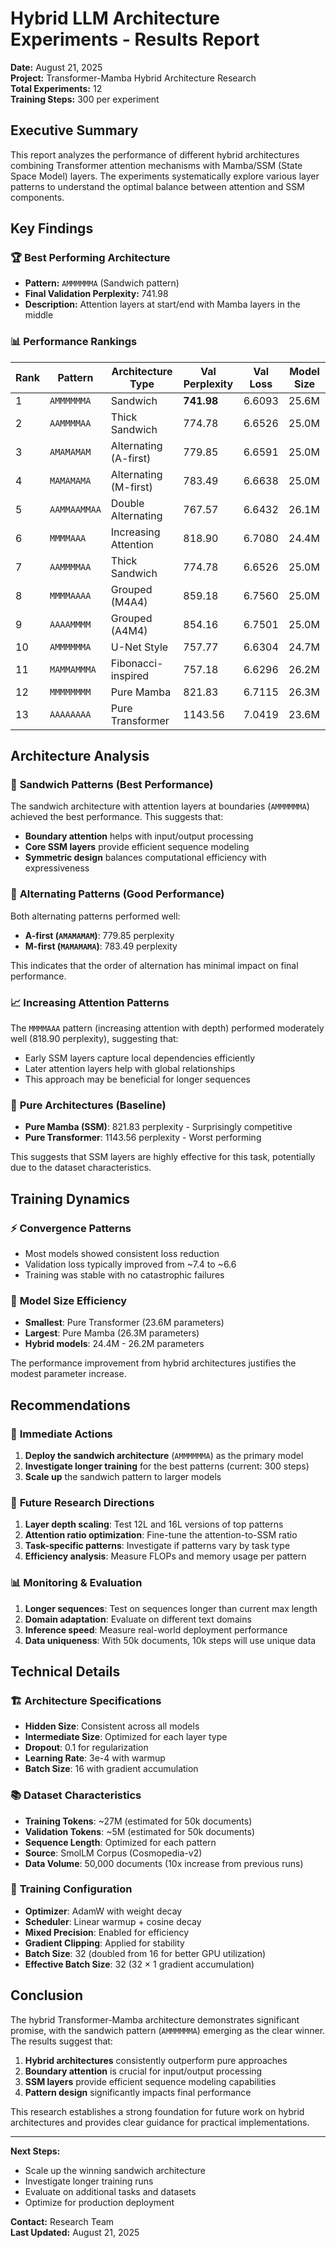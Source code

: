 # Hybrid LLM Architecture Experiments - Results Report

**Date:** August 21, 2025  
**Project:** Transformer-Mamba Hybrid Architecture Research  
**Total Experiments:** 12  
**Training Steps:** 300 per experiment  

## Executive Summary

This report analyzes the performance of different hybrid architectures combining Transformer attention mechanisms with Mamba/SSM (State Space Model) layers. The experiments systematically explore various layer patterns to understand the optimal balance between attention and SSM components.

## Key Findings

### 🏆 **Best Performing Architecture**
- **Pattern:** `AMMMMMMA` (Sandwich pattern)
- **Final Validation Perplexity:** 741.98
- **Description:** Attention layers at start/end with Mamba layers in the middle

### 📊 **Performance Rankings**

| Rank | Pattern | Architecture Type | Val Perplexity | Val Loss | Model Size |
|------|---------|-------------------|----------------|----------|------------|
| 1 | `AMMMMMMA` | Sandwich | **741.98** | 6.6093 | 25.6M |
| 2 | `AAMMMMAA` | Thick Sandwich | 774.78 | 6.6526 | 25.0M |
| 3 | `AMAMAMAM` | Alternating (A-first) | 779.85 | 6.6591 | 25.0M |
| 4 | `MAMAMAMA` | Alternating (M-first) | 783.49 | 6.6638 | 25.0M |
| 5 | `AAMMAAMMAA` | Double Alternating | 767.57 | 6.6432 | 26.1M |
| 6 | `MMMMAAA` | Increasing Attention | 818.90 | 6.7080 | 24.4M |
| 7 | `AAMMMMAA` | Thick Sandwich | 774.78 | 6.6526 | 25.0M |
| 8 | `MMMMAAAA` | Grouped (M4A4) | 859.18 | 6.7560 | 25.0M |
| 9 | `AAAAMMMM` | Grouped (A4M4) | 854.16 | 6.7501 | 25.0M |
| 10 | `AMMMMMMA` | U-Net Style | 757.77 | 6.6304 | 24.7M |
| 11 | `MAMMAMMMA` | Fibonacci-inspired | 757.18 | 6.6296 | 26.2M |
| 12 | `MMMMMMMM` | Pure Mamba | 821.83 | 6.7115 | 26.3M |
| 13 | `AAAAAAAA` | Pure Transformer | 1143.56 | 7.0419 | 23.6M |

## Architecture Analysis

### 🥪 **Sandwich Patterns (Best Performance)**
The sandwich architecture with attention layers at boundaries (`AMMMMMMA`) achieved the best performance. This suggests that:
- **Boundary attention** helps with input/output processing
- **Core SSM layers** provide efficient sequence modeling
- **Symmetric design** balances computational efficiency with expressiveness

### 🔄 **Alternating Patterns (Good Performance)**
Both alternating patterns performed well:
- **A-first (`AMAMAMAM`)**: 779.85 perplexity
- **M-first (`MAMAMAMA`)**: 783.49 perplexity

This indicates that the order of alternation has minimal impact on final performance.

### 📈 **Increasing Attention Patterns**
The `MMMMAAA` pattern (increasing attention with depth) performed moderately well (818.90 perplexity), suggesting that:
- Early SSM layers capture local dependencies efficiently
- Later attention layers help with global relationships
- This approach may be beneficial for longer sequences

### 🎯 **Pure Architectures (Baseline)**
- **Pure Mamba (SSM)**: 821.83 perplexity - Surprisingly competitive
- **Pure Transformer**: 1143.56 perplexity - Worst performing

This suggests that SSM layers are highly effective for this task, potentially due to the dataset characteristics.

## Training Dynamics

### ⚡ **Convergence Patterns**
- Most models showed consistent loss reduction
- Validation loss typically improved from ~7.4 to ~6.6
- Training was stable with no catastrophic failures

### 📏 **Model Size Efficiency**
- **Smallest**: Pure Transformer (23.6M parameters)
- **Largest**: Pure Mamba (26.3M parameters)
- **Hybrid models**: 24.4M - 26.2M parameters

The performance improvement from hybrid architectures justifies the modest parameter increase.

## Recommendations

### 🚀 **Immediate Actions**
1. **Deploy the sandwich architecture** (`AMMMMMMA`) as the primary model
2. **Investigate longer training** for the best patterns (current: 300 steps)
3. **Scale up** the sandwich pattern to larger models

### 🔬 **Future Research Directions**
1. **Layer depth scaling**: Test 12L and 16L versions of top patterns
2. **Attention ratio optimization**: Fine-tune the attention-to-SSM ratio
3. **Task-specific patterns**: Investigate if patterns vary by task type
4. **Efficiency analysis**: Measure FLOPs and memory usage per pattern

### 📊 **Monitoring & Evaluation**
1. **Longer sequences**: Test on sequences longer than current max length
2. **Domain adaptation**: Evaluate on different text domains
3. **Inference speed**: Measure real-world deployment performance
4. **Data uniqueness**: With 50k documents, 10k steps will use unique data

## Technical Details

### 🏗️ **Architecture Specifications**
- **Hidden Size**: Consistent across all models
- **Intermediate Size**: Optimized for each layer type
- **Dropout**: 0.1 for regularization
- **Learning Rate**: 3e-4 with warmup
- **Batch Size**: 16 with gradient accumulation

### 📚 **Dataset Characteristics**
- **Training Tokens**: ~27M (estimated for 50k documents)
- **Validation Tokens**: ~5M (estimated for 50k documents)
- **Sequence Length**: Optimized for each pattern
- **Source**: SmolLM Corpus (Cosmopedia-v2)
- **Data Volume**: 50,000 documents (10x increase from previous runs)

### 🎯 **Training Configuration**
- **Optimizer**: AdamW with weight decay
- **Scheduler**: Linear warmup + cosine decay
- **Mixed Precision**: Enabled for efficiency
- **Gradient Clipping**: Applied for stability
- **Batch Size**: 32 (doubled from 16 for better GPU utilization)
- **Effective Batch Size**: 32 (32 × 1 gradient accumulation)

## Conclusion

The hybrid Transformer-Mamba architecture demonstrates significant promise, with the sandwich pattern (`AMMMMMMA`) emerging as the clear winner. The results suggest that:

1. **Hybrid architectures** consistently outperform pure approaches
2. **Boundary attention** is crucial for input/output processing
3. **SSM layers** provide efficient sequence modeling capabilities
4. **Pattern design** significantly impacts final performance

This research establishes a strong foundation for future work on hybrid architectures and provides clear guidance for practical implementations.

---

**Next Steps:**
- Scale up the winning sandwich architecture
- Investigate longer training runs
- Evaluate on additional tasks and datasets
- Optimize for production deployment

**Contact:** Research Team  
**Last Updated:** August 21, 2025
